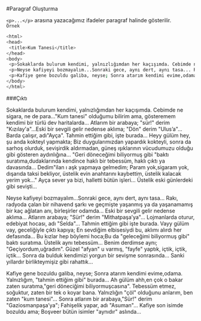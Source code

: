 #Paragraf Oluşturma 

`<p>...</p>` arasına yazacağımız ifadeler paragraf halinde gösterilir.<br>
 `Örnek`
 ```sh
 <html>
<head>
  <title>Kum Tanesi</title>
</head>
<body>
  <p>Sokaklarda bulurum kendimi, yalnızlığımdan her kaçışımda. Cebimde ne sigara, ne de para..."Kum tanesi" olduğumu bilirim ama, gösteremem kendimi bir türlü dev haritalarda... Atlarım bir arabaya; "sür!" derim "Kızılay'a"...Eski bir sevgili gelir nedense aklıma; "Dön" derim "Ulus’a"... Barda çalışır, adı"Ayça". Tahmin ettiğim gibi, işte burada... Heyy gülüm hey, şu anda kokteyl yapmakta; Biz duygularımızdan yapardık kokteyli, sonra da sarhoş olurduk, sevişirdik aldırmadan, güneş ışıklarının vücudumuzu olduğu gibi gösteren aydınlığına... "Geri döneceğimi biliyormuş gibi "baktı suratıma,dudaklarında kendince haklı bir tebessüm, haklı çıktı ya davasında... Dedim"ilan ı aşk yapmaya gelmedim; Param yok,sigaram yok, dışarıda taksi bekliyor, üstelik evin anahtarını kaybettim, üstelik kalacak yerim yok..." Ayça sever ya bizi, halletti bütün işleri... Üstelik eski günlerdeki gibi sevişti...</p> 
  <p>Neyse kafiyeyi bozmayalım...Sonraki gece, aynı dert, aynı tasa... Rakı, radyoda çalan bir nihavend şarkı ve geçmişte yaşanmış ya da yaşanamamış bir kaç ağlatan anı, birleşirler odamda... Eski bir sevgili gelir nedense aklıma... Atlarım arabaya; "Sür!" derim "Mithatpaşa’ya"... Lojmanlarda oturur, edebiyat hocası, adı "Selda"... Tahmin ettiğim gibi işte burada. Vayy gülüm vay, geceliğiyle çıktı kapıya; En sevdiğim elbisesiydi bu, aklımı alırdı her defasında... Bu kızlar hep böylemi hoca;Bu da "geleceğimi biliyormuş gibi" baktı suratıma. Üstelik aynı tebessüm... Benim derdimse aynı; "Geçiyordum,uğradım". Güzel "afyan" u varmış, "fayfe" yaptık, içtik, içtik, içtik... Sonra da bulduk kendimizi yorgun bir sevişme sonrasında... Sanki yıllardır birlikteymişiz gibi rahattık...</p>
  <p>Kafiye gene bozuldu galiba, neyse; Sonra atarım kendimi evime,odama. Yalnızlığım, "tahmin ettiğim gibi" burada... Ah gülüm ahh,en çok o bakar zaten suratıma,"geri döneciğimi biliyormuşcasına". Tebessüm etmez, soğuktur, zaten bir tek o koyar bana. Yalnızlığın "çöl" olduğunu anlarım, ben zaten "kum tanesi"... Sonra atlarım bir arabaya,"Sür!" derim "Gaziosmanpaşa’ya"; Fahişelik yapar, adı "Asuman"... Kafiye son isimde bozuldu ama; Boşveer bütün isimler "aynıdır" aslında...</p>
</body>
</html>
```
###Çıktı

 <p>Sokaklarda bulurum kendimi, yalnızlığımdan her kaçışımda. Cebimde ne sigara, ne de para..."Kum tanesi" olduğumu bilirim ama, gösteremem kendimi bir türlü dev haritalarda... Atlarım bir arabaya; "sür!" derim "Kızılay'a"...Eski bir sevgili gelir nedense aklıma; "Dön" derim "Ulus’a"... Barda çalışır, adı"Ayça". Tahmin ettiğim gibi, işte burada... Heyy gülüm hey, şu anda kokteyl yapmakta; Biz duygularımızdan yapardık kokteyli, sonra da sarhoş olurduk, sevişirdik aldırmadan, güneş ışıklarının vücudumuzu olduğu gibi gösteren aydınlığına... "Geri döneceğimi biliyormuş gibi "baktı suratıma,dudaklarında kendince haklı bir tebessüm, haklı çıktı ya davasında... Dedim"ilan ı aşk yapmaya gelmedim; Param yok,sigaram yok, dışarıda taksi bekliyor, üstelik evin anahtarını kaybettim, üstelik kalacak yerim yok..." Ayça sever ya bizi, halletti bütün işleri... Üstelik eski günlerdeki gibi sevişti...</p> 
  <p>Neyse kafiyeyi bozmayalım...Sonraki gece, aynı dert, aynı tasa... Rakı, radyoda çalan bir nihavend şarkı ve geçmişte yaşanmış ya da yaşanamamış bir kaç ağlatan anı, birleşirler odamda... Eski bir sevgili gelir nedense aklıma... Atlarım arabaya; "Sür!" derim "Mithatpaşa’ya"... Lojmanlarda oturur, edebiyat hocası, adı "Selda"... Tahmin ettiğim gibi işte burada. Vayy gülüm vay, geceliğiyle çıktı kapıya; En sevdiğim elbisesiydi bu, aklımı alırdı her defasında... Bu kızlar hep böylemi hoca;Bu da "geleceğimi biliyormuş gibi" baktı suratıma. Üstelik aynı tebessüm... Benim derdimse aynı; "Geçiyordum,uğradım". Güzel "afyan" u varmış, "fayfe" yaptık, içtik, içtik, içtik... Sonra da bulduk kendimizi yorgun bir sevişme sonrasında... Sanki yıllardır birlikteymişiz gibi rahattık...</p>
  <p>Kafiye gene bozuldu galiba, neyse; Sonra atarım kendimi evime,odama. Yalnızlığım, "tahmin ettiğim gibi" burada... Ah gülüm ahh,en çok o bakar zaten suratıma,"geri döneciğimi biliyormuşcasına". Tebessüm etmez, soğuktur, zaten bir tek o koyar bana. Yalnızlığın "çöl" olduğunu anlarım, ben zaten "kum tanesi"... Sonra atlarım bir arabaya,"Sür!" derim "Gaziosmanpaşa’ya"; Fahişelik yapar, adı "Asuman"... Kafiye son isimde bozuldu ama; Boşveer bütün isimler "aynıdır" aslında...</p>
  
